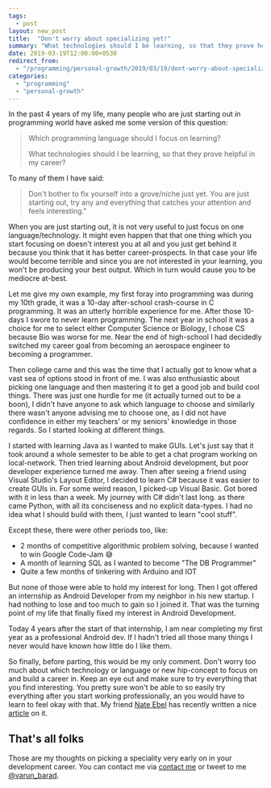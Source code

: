 ```yaml
---
tags:
  - post
layout: new_post
title:  "Don't worry about specializing yet!"
summary: "What technologies should I be learning, so that they prove helpful in my career?"
date: 2019-03-19T12:00:00+0530
redirect_from:
  - "/programming/personal-growth/2019/03/19/dont-worry-about-specializing-yet.html"
categories: 
  - "programming"
  - "personal-growth"
---
```


In the past 4 years of my life, many people who are just starting out in programming world have asked me some version of this question:

> Which programming language should I focus on learning?
>
> What technologies should I be learning, so that they prove helpful in my career?

To many of them I have said:

> Don't bother to fix yourself into a grove/niche just yet. You are just starting out, try any and everything that catches your attention and feels interesting."

When you are just starting out, it is not very useful to just focus on one language/technology. It might even happen that that one thing which you start focusing on doesn't interest you at all and you just get behind it because you think that it has better career-prospects. In that case your life would become terrible and since you are not interested in your learning, you won't be producing your best output. Which in turn would cause you to be mediocre at-best.

Let me give my own example, my first foray into programming was during my 10th grade, it was a 10-day after-school crash-course in C programming. It was an utterly horrible experience for me. After those 10-days I swore to never learn programming. The next year in school it was a choice for me to select either Computer Science or Biology, I chose CS because Bio was worse for me. Near the end of high-school I had decidedly switched my career goal from becoming an aerospace engineer to becoming a programmer.

Then college came and this was the time that I actually got to know what a vast sea of options stood in front of me. I was also enthusiastic about picking one language and then mastering it to get a good job and build cool things. There was just one hurdle for me (it actually turned out to be a boon), I didn't have anyone to ask which language to choose and similarly there wasn't anyone advising me to choose one, as I did not have confidence in either my teachers' or my seniors' knowledge in those regards. So I started looking at different things.

I started with learning Java as I wanted to make GUIs. Let's just say that it took around a whole semester to be able to get a chat program working on local-network. Then tried learning about Android development, but poor developer experience turned me away. Then after seeing a friend using Visual Studio's Layout Editor, I decided to learn C# because it was easier to create GUIs in. For some weird reason, I picked-up Visual Basic. Got bored with it in less than a week. My journey with C# didn't last long. as there came Python, with all its conciseness and no explicit data-types. I had no idea what I should build with them, I just wanted to learn "cool stuff".

Except these, there were other periods too, like:

- 2 months of competitive algorithmic problem solving, because I wanted to win Google Code-Jam :sweat_smile:
- A month of learning SQL as I wanted to become "The DB Programmer"
- Quite a few months of tinkering with Arduino and IOT

But none of those were able to hold my interest for long. Then I got offered an internship as Android Developer from my neighbor in his new startup. I had nothing to lose and too much to gain so I joined it. That was the turning point of my life that finally fixed my interest in Android Development.

Today 4 years after the start of that internship, I am near completing my first year as a professional Android dev. If I hadn't tried all those many things I never would have known how little do I like them.

So finally, before parting, this would be my only comment. Don't worry too much about which technology or language or new hip-concept to focus on and build a career in. Keep an eye out and make sure to try everything that you find interesting. You pretty sure won't be able to so easily try everything after you start working professionally, an you would have to learn to feel okay with that. My friend [Nate Ebel][nate-website] has recently written a nice [article][article-overwhelm] on it.

## That's all folks

Those are my thoughts on picking a speciality very early on in your development career. You can contact me via [contact me][varun-contact] or tweet to me [@varun_barad][varun-twitter].

[varun-contact]: https://varunbarad.com/contact
[varun-twitter]: https://twitter.com/varun_barad

[nate-website]: https://goobar.io
[article-overwhelm]: https://goobar.io/2019/03/17/you-dont-have-to-know-it-all/
